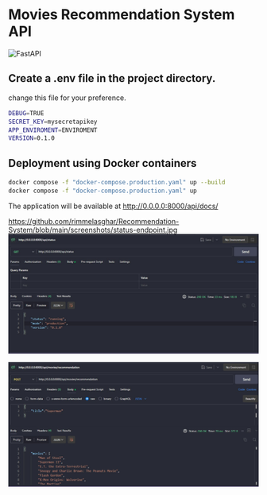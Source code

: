 # Movies Recommendation System API

![FastAPI](https://img.shields.io/badge/FastAPI-005571?style=for-the-badge&logo=fastapi)

## Create a .env file in the project directory.
change this file for your preference.
```sh
DEBUG=TRUE
SECRET_KEY=mysecretapikey
APP_ENVIROMENT=ENVIROMENT
VERSION=0.1.0
```

## Deployment using Docker containers

```sh
docker compose -f "docker-compose.production.yaml" up --build
docker compose -f "docker-compose.production.yaml" up
```

The application will be available at http://0.0.0.0:8000/api/docs/

https://github.com/rimmelasghar/Recommendation-System/blob/main/screenshots/status-endpoint.jpg
![screenshot-1](https://github.com/rimmelasghar/Recommendation-System/blob/main/screenshots/status-endpoint.jpg)

![screenshot-2](https://github.com/rimmelasghar/Recommendation-System/blob/main/screenshots/recommendation-endpoint.jpg)

